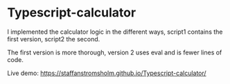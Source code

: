 # Typescript-calculator

I implemented the calculator logic in the different ways, script1 contains the first version, script2 the second.

The first version is more thorough, version 2 uses eval and is fewer lines of code.


Live demo: https://staffanstromsholm.github.io/Typescript-calculator/
